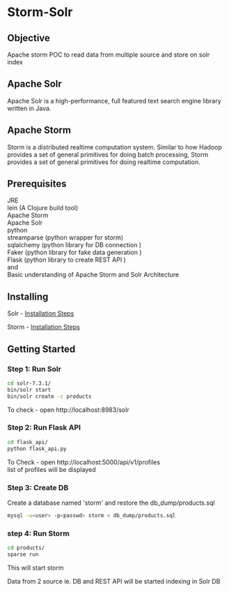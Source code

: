 # Storm-Solr

## Objective 
Apache storm POC to read data from multiple source and store on solr index

## Apache Solr
Apache Solr is a high-performance, full featured text search engine library written in Java.

## Apache Storm
Storm is a distributed realtime computation system. Similar to how Hadoop provides a set of general primitives for doing batch processing, Storm provides a set of general primitives for doing realtime computation.

## Prerequisites
JRE <br />
lein  (A Clojure build tool)<br />
Apache Storm<br />
Apache Solr<br />
python<br />
streamparse  (python wrapper for storm)<br />
sqlalchemy  (python library for DB connection )<br />
Faker (python library for fake data generation )<br />
Flask (python library to create REST API ) <br />
and<br />
Basic understanding of Apache Storm and Solr Architecture <br />

## Installing 
Solr - [Installation Steps](https://github.com/technodivesh/storm-solr/blob/master/solr_installation_steps.txt)

Storm - [Installation Steps](https://github.com/technodivesh/storm-solr/blob/master/storm_and_streamparse_installation_steps.txt)


## Getting Started 
### Step 1: Run Solr
```bash
cd solr-7.3.1/
bin/solr start
bin/solr create -c products
```
To check - open http://localhost:8983/solr 

### Step 2: Run Flask API
```bash
cd flask_api/
python flask_api.py
```
To Check - open http://localhost:5000/api/v1/profiles </br>
list of profiles will be displayed 

### Step 3: Create DB
Create a database named 'storm' and restore the db_dump/products.sql
```bash
mysql -u<user> -p<passwd> storm < db_dump/products.sql
```

### step 4: Run Storm
```bash
cd products/
sparse run
```
This will start storm </br>

Data from 2 source ie. DB and REST API will be started indexing in Solr DB





